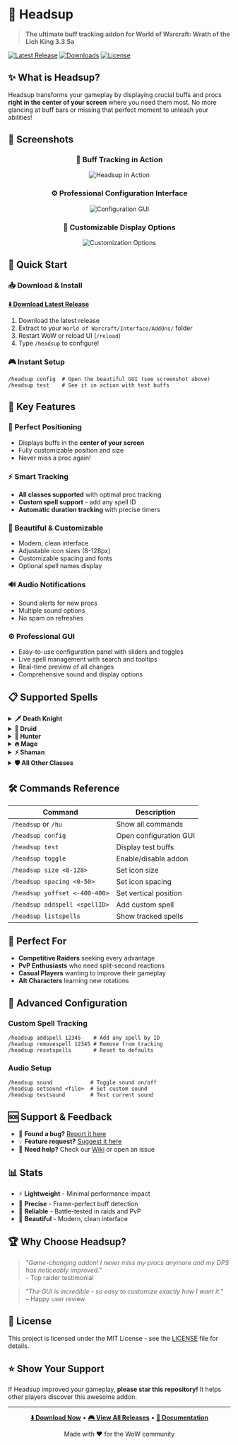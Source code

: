 # 🎯 Headsup

> **The ultimate buff tracking addon for World of Warcraft: Wrath of the Lich King 3.3.5a**

[![Latest Release](https://img.shields.io/github/v/release/tje3d/Headsup?style=for-the-badge&color=00d4aa)](https://github.com/tje3d/Headsup/releases/latest)
[![Downloads](https://img.shields.io/github/downloads/tje3d/Headsup/total?style=for-the-badge&color=1e90ff)](https://github.com/tje3d/Headsup/releases)
[![License](https://img.shields.io/github/license/tje3d/Headsup?style=for-the-badge&color=orange)](LICENSE)

## ✨ What is Headsup?

Headsup transforms your gameplay by displaying crucial buffs and procs **right in the center of your screen** where you need them most. No more glancing at buff bars or missing that perfect moment to unleash your abilities!

## 📸 Screenshots

<div align="center">

### 🎯 Buff Tracking in Action

![Headsup in Action](images/1.png)

### ⚙️ Professional Configuration Interface

![Configuration GUI](images/2.png)

### 🎨 Customizable Display Options

![Customization Options](images/3.png)

</div>

## 🚀 Quick Start

### 📥 Download & Install

**[⬇️ Download Latest Release](https://github.com/tje3d/Headsup/releases/latest/download/Headsup.zip)**

1. Download the latest release
2. Extract to your `World of Warcraft/Interface/AddOns/` folder
3. Restart WoW or reload UI (`/reload`)
4. Type `/headsup` to configure!

### 🎮 Instant Setup

```
/headsup config  # Open the beautiful GUI (see screenshot above)
/headsup test    # See it in action with test buffs
```

## 🌟 Key Features

### 🎯 **Perfect Positioning**

- Displays buffs in the **center of your screen**
- Fully customizable position and size
- Never miss a proc again!

### ⚡ **Smart Tracking**

- **All classes supported** with optimal proc tracking
- **Custom spell support** - add any spell ID
- **Automatic duration tracking** with precise timers

### 🎨 **Beautiful & Customizable**

- Modern, clean interface
- Adjustable icon sizes (8-128px)
- Customizable spacing and fonts
- Optional spell names display

### 🔊 **Audio Notifications**

- Sound alerts for new procs
- Multiple sound options
- No spam on refreshes

### ⚙️ **Professional GUI**

- Easy-to-use configuration panel with sliders and toggles
- Live spell management with search and tooltips
- Real-time preview of all changes
- Comprehensive sound and display options

## 📋 Supported Spells

<details>
<summary><strong>🗡️ Death Knight</strong></summary>

- Killing Machine
- Rime (Freezing Fog)
- Cinderglacier
- Desolation
- Unholy Force & Strength
</details>

<details>
<summary><strong>🌿 Druid</strong></summary>

- Eclipse (Solar & Lunar)
- Nature's Grace
- Predator's Swiftness
- Omen of Clarity
- Owlkin Frenzy
</details>

<details>
<summary><strong>🏹 Hunter</strong></summary>

- Improved Steady Shot
- Lock and Load
- Rapid Killing
</details>

<details>
<summary><strong>🔥 Mage</strong></summary>

- Arcane Concentration
- Brain Freeze
- Fingers of Frost
- Hot Streak
- Missile Barrage
- And more!
</details>

<details>
<summary><strong>⚡ Shaman</strong></summary>

- Elemental Focus
- Maelstrom Weapon
- Tidal Waves
</details>

<details>
<summary><strong>🛡️ All Other Classes</strong></summary>

**Paladin, Priest, Warlock, Warrior** - comprehensive proc tracking for optimal DPS and healing rotations!

</details>

## 🛠️ Commands Reference

| Command                       | Description            |
| ----------------------------- | ---------------------- |
| `/headsup` or `/hu`           | Show all commands      |
| `/headsup config`             | Open configuration GUI |
| `/headsup test`               | Display test buffs     |
| `/headsup toggle`             | Enable/disable addon   |
| `/headsup size <8-128>`       | Set icon size          |
| `/headsup spacing <0-50>`     | Set icon spacing       |
| `/headsup yoffset <-400-400>` | Set vertical position  |
| `/headsup addspell <spellID>` | Add custom spell       |
| `/headsup listspells`         | Show tracked spells    |

## 🎯 Perfect For

- **Competitive Raiders** seeking every advantage
- **PvP Enthusiasts** who need split-second reactions
- **Casual Players** wanting to improve their gameplay
- **Alt Characters** learning new rotations

## 🔧 Advanced Configuration

### Custom Spell Tracking

```
/headsup addspell 12345    # Add any spell by ID
/headsup removespell 12345 # Remove from tracking
/headsup resetspells       # Reset to defaults
```

### Audio Setup

```
/headsup sound            # Toggle sound on/off
/headsup setsound <file>  # Set custom sound
/headsup testsound        # Test current sound
```

## 🆘 Support & Feedback

- 🐛 **Found a bug?** [Report it here](https://github.com/tje3d/Headsup/issues)
- 💡 **Feature request?** [Suggest it here](https://github.com/tje3d/Headsup/issues)
- 💬 **Need help?** Check our [Wiki](https://github.com/tje3d/Headsup/wiki) or open an issue

## 📊 Stats

- ⚡ **Lightweight** - Minimal performance impact
- 🎯 **Precise** - Frame-perfect buff detection
- 🔄 **Reliable** - Battle-tested in raids and PvP
- 🎨 **Beautiful** - Modern, clean interface

## 🏆 Why Choose Headsup?

> _"Game-changing addon! I never miss my procs anymore and my DPS has noticeably improved."_  
> – Top raider testimonial

> _"The GUI is incredible - so easy to customize exactly how I want it."_  
> – Happy user review

## 📜 License

This project is licensed under the MIT License - see the [LICENSE](LICENSE) file for details.

## ⭐ Show Your Support

If Headsup improved your gameplay, **please star this repository!** It helps other players discover this awesome addon.

---

<div align="center">

**[⬇️ Download Now](https://github.com/tje3d/Headsup/releases/latest)** • **[🎮 View All Releases](https://github.com/tje3d/Headsup/releases)** • **[📖 Documentation](https://github.com/tje3d/Headsup/wiki)**

Made with ❤️ for the WoW community

</div>
